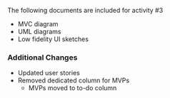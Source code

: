 The following documents are included for activity #3
* MVC diagram
* UML diagrams
* Low fidelity UI sketches

### Additional Changes
* Updated user stories
* Removed dedicated column for MVPs
  * MVPs moved to to-do column
